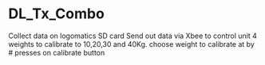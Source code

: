 # DL_Tx_Combo
Collect data on logomatics SD card
Send out data via Xbee to control unit
4 weights to calibrate to 10,20,30 and 40Kg.
choose weight to calibrate at by # presses on calibrate button
